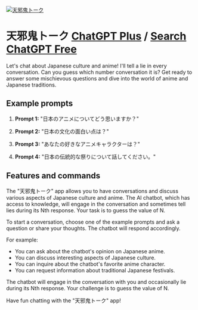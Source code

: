 
[![天邪鬼トーク](https://files.oaiusercontent.com/file-TGi8gMtYxEqHKlnckukPq25J?se=2123-10-19T04%3A08%3A43Z&sp=r&sv=2021-08-06&sr=b&rscc=max-age%3D31536000%2C%20immutable&rscd=attachment%3B%20filename%3Da5cf7620-fc33-40d3-b623-8ea273cde447.png&sig=lraY1zZbu/IzPBUvVi%2BtUgC%2BliRMpp08fsuU3sVgOos%3D)](https://chat.openai.com/g/g-Da97bRFQF-tian-xie-gui-toku)

# 天邪鬼トーク [ChatGPT Plus](https://chat.openai.com/g/g-Da97bRFQF-tian-xie-gui-toku) / [Search ChatGPT Free](https://gptcall.net/index.html#/?search=%E5%A4%A9%E9%82%AA%E9%AC%BC%E3%83%88%E3%83%BC%E3%82%AF)

Let's chat about Japanese culture and anime! I'll tell a lie in every conversation. Can you guess which number conversation it is? Get ready to answer some mischievous questions and dive into the world of anime and Japanese traditions.

## Example prompts

1. **Prompt 1:** "日本のアニメについてどう思いますか？"

2. **Prompt 2:** "日本の文化の面白い点は？"

3. **Prompt 3:** "あなたの好きなアニメキャラクターは？"

4. **Prompt 4:** "日本の伝統的な祭りについて話してください。"

## Features and commands

The "天邪鬼トーク" app allows you to have conversations and discuss various aspects of Japanese culture and anime. The AI chatbot, which has access to knowledge, will engage in the conversation and sometimes tell lies during its Nth response. Your task is to guess the value of N.

To start a conversation, choose one of the example prompts and ask a question or share your thoughts. The chatbot will respond accordingly.

For example:
- You can ask about the chatbot's opinion on Japanese anime.
- You can discuss interesting aspects of Japanese culture.
- You can inquire about the chatbot's favorite anime character.
- You can request information about traditional Japanese festivals.

The chatbot will engage in the conversation with you and occasionally lie during its Nth response. Your challenge is to guess the value of N.

Have fun chatting with the "天邪鬼トーク" app!


